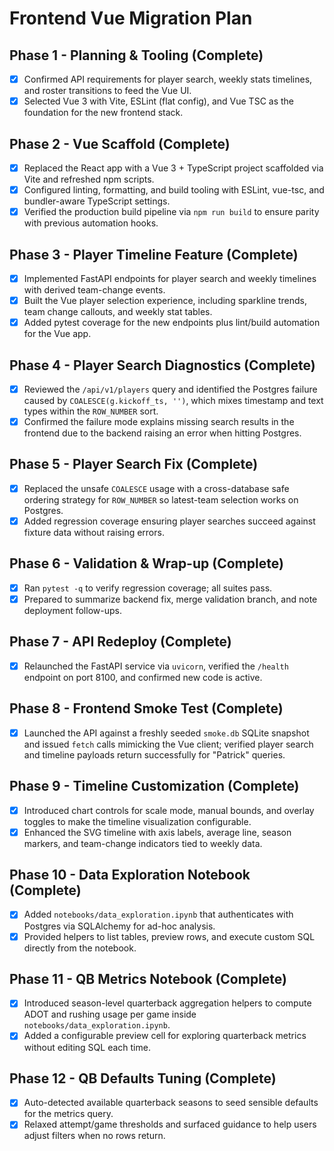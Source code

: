 # Frontend Vue Migration Plan

## Phase 1 - Planning & Tooling (Complete)
- [x] Confirmed API requirements for player search, weekly stats timelines, and roster transitions to feed the Vue UI.
- [x] Selected Vue 3 with Vite, ESLint (flat config), and Vue TSC as the foundation for the new frontend stack.

## Phase 2 - Vue Scaffold (Complete)
- [x] Replaced the React app with a Vue 3 + TypeScript project scaffolded via Vite and refreshed npm scripts.
- [x] Configured linting, formatting, and build tooling with ESLint, vue-tsc, and bundler-aware TypeScript settings.
- [x] Verified the production build pipeline via `npm run build` to ensure parity with previous automation hooks.

## Phase 3 - Player Timeline Feature (Complete)
- [x] Implemented FastAPI endpoints for player search and weekly timelines with derived team-change events.
- [x] Built the Vue player selection experience, including sparkline trends, team change callouts, and weekly stat tables.
- [x] Added pytest coverage for the new endpoints plus lint/build automation for the Vue app.

## Phase 4 - Player Search Diagnostics (Complete)
- [x] Reviewed the `/api/v1/players` query and identified the Postgres failure caused by `COALESCE(g.kickoff_ts, '')`, which mixes timestamp and text types within the `ROW_NUMBER` sort.
- [x] Confirmed the failure mode explains missing search results in the frontend due to the backend raising an error when hitting Postgres.

## Phase 5 - Player Search Fix (Complete)
- [x] Replaced the unsafe `COALESCE` usage with a cross-database safe ordering strategy for `ROW_NUMBER` so latest-team selection works on Postgres.
- [x] Added regression coverage ensuring player searches succeed against fixture data without raising errors.

## Phase 6 - Validation & Wrap-up (Complete)
- [x] Ran `pytest -q` to verify regression coverage; all suites pass.
- [x] Prepared to summarize backend fix, merge validation branch, and note deployment follow-ups.

## Phase 7 - API Redeploy (Complete)
- [x] Relaunched the FastAPI service via `uvicorn`, verified the `/health` endpoint on port 8100, and confirmed new code is active.

## Phase 8 - Frontend Smoke Test (Complete)
- [x] Launched the API against a freshly seeded `smoke.db` SQLite snapshot and issued `fetch` calls mimicking the Vue client; verified player search and timeline payloads return successfully for \"Patrick\" queries.

## Phase 9 - Timeline Customization (Complete)
- [x] Introduced chart controls for scale mode, manual bounds, and overlay toggles to make the timeline visualization configurable.
- [x] Enhanced the SVG timeline with axis labels, average line, season markers, and team-change indicators tied to weekly data.

## Phase 10 - Data Exploration Notebook (Complete)
- [x] Added `notebooks/data_exploration.ipynb` that authenticates with Postgres via SQLAlchemy for ad-hoc analysis.
- [x] Provided helpers to list tables, preview rows, and execute custom SQL directly from the notebook.

## Phase 11 - QB Metrics Notebook (Complete)
- [x] Introduced season-level quarterback aggregation helpers to compute ADOT and rushing usage per game inside `notebooks/data_exploration.ipynb`.
- [x] Added a configurable preview cell for exploring quarterback metrics without editing SQL each time.

## Phase 12 - QB Defaults Tuning (Complete)
- [x] Auto-detected available quarterback seasons to seed sensible defaults for the metrics query.
- [x] Relaxed attempt/game thresholds and surfaced guidance to help users adjust filters when no rows return.
